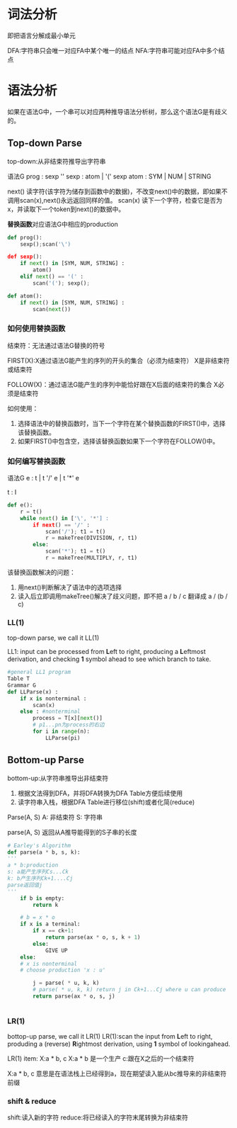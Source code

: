# 词法分析
即把语言分解成最小单元

DFA:字符串只会唯一对应FA中某个唯一的结点
NFA:字符串可能对应FA中多个结点

# 语法分析
如果在语法G中，一个串可以对应两种推导语法分析树，那么这个语法G是有歧义的。


## Top-down Parse
top-down:从非结束符推导出字符串

语法G
prog : sexp '\'
sexp : atom 
        | '(' sexp
atom : SYM
        | NUM
        | STRING

next() 读字符(该字符为储存到函数中的数据)，不改变next()中的数据，即如果不调用scan(x),next()永远返回同样的值。
scan(x) 读下一个字符，检查它是否为x，并读取下一个token到next()的数据中。

**替换函数**对应语法G中相应的production
```py
def prog():
    sexp();scan('\')

def sexp():
    if next() in [SYM, NUM, STRING] :
        atom()
    elif next() == '(' :
        scan('('); sexp();

def atom():
    if next() in [SYM, NUM, STRING] :
        scan(next())        
```

### 如何使用替换函数
结束符：无法通过语法G替换的符号

FIRST(X):X通过语法G能产生的序列的开头的集合（必须为结束符）
X是非结束符或结束符

FOLLOW(X)：通过语法G能产生的序列中能恰好跟在X后面的结束符的集合
X必须是结束符

如何使用：
1. 选择语法中的替换函数时，当下一个字符在某个替换函数的FIRST()中，选择该替换函数。
2. 如果FIRST()中包含空，选择该替换函数如果下一个字符在FOLLOW()中。

### 如何编写替换函数
语法G
e : t
    | t '/' e
    | t '*' e

t : I

``` py
def e():
    r = t()
    while next() in ['\', '*'] : 
        if next() == '/' :
            scan('/'); t1 = t()
            r = makeTree(DIVISION, r, t1)
        else: 
            scan('*'); t1 = t()
            r = makeTree(MULTIPLY, r, t1)
```
该替换函数解决的问题：
1. 用next()判断解决了语法中的选项选择
2. 读入后立即调用makeTree()解决了歧义问题，即不把 a / b / c 翻译成 a / (b / c)

### LL(1)
top-down parse, we call it LL(1)

LL1: input can be processed from **L**eft to right, producing a **L**eftmost derivation, and checking **1** symbol ahead to see which branch to take.

```py
#general LL1 program
Table T 
Grammar G
def LLParse(x) :
    if x is nonterminal :
        scan(x)
    else : #nonterminal
        process = T[x][next()]
        # p1...pn为process的右边
        for i in range(n):
            LLParse(pi)
```



## Bottom-up Parse
bottom-up:从字符串推导出非结束符

1. 根据文法得到DFA，并将DFA转换为DFA Table方便后续使用
2. 读字符串入栈，根据DFA Table进行移位(shift)或者化简(reduce)


Parse(A, S)
A: 非结束符
S: 字符串

parse(A, S) 返回从A推导能得到的S子串的长度
```py
# Earley's Algorithm
def parse(a * b, s, k):
'''
a * b:production
s: a能产生序列Cs...Ck
k: b产生序列Ck+1....Cj 
parse返回值j 
'''
    if b is empty:
        return k

    # b = x * o
    if x is a terminal:
        if x == ck+1:
            return parse(ax * o, s, k + 1)
        else:
            GIVE UP
    else:
    # x is nonterminal
    # choose production 'x : u'

        j = parse( * u, k, k)
        # parse( * u, k, k) return j in Ck+1...Cj where u can produce
        return parse(ax * o, s, j)
      
```

### LR(1)
bottop-up parse, we call it LR(1)
LR(1):scan the input from **L**eft to right, produding a (reverse) **R**ightmost derivation, using **1** symbol of lookingahead.

LR(1) item: X:a * b, c
X:a * b 是一个生产
c:跟在X之后的一个结束符

X:a * b, c 意思是在语法栈上已经得到a，现在期望读入能从bc推导来的非结束符前缀

### shift & reduce
shift:读入新的字符
reduce:将已经读入的字符末尾转换为非结束符

